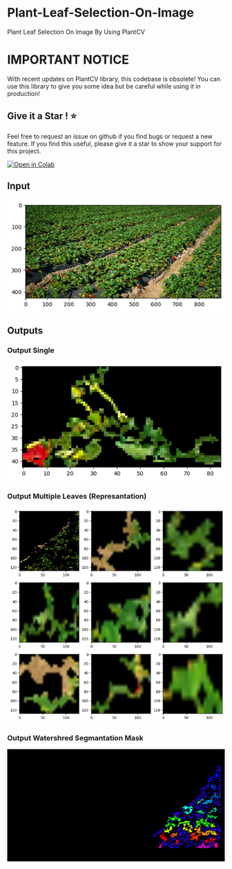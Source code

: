 # Plant-Leaf-Selection-On-Image
Plant Leaf Selection On Image By Using PlantCV

# IMPORTANT NOTICE
With recent updates on PlantCV library, this codebase is obsolete! You can use this library to give you some idea but be careful while using it in production!

## Give it a Star ! ⭐

Feel free to request an issue on github if you find bugs or request a new feature. 
If you find this useful, please give it a star to show your support for this project.

<a href="https://colab.research.google.com/drive/1wDifY2AoJ8N4HlNrQ7QN9rTFWFmJjp7k?usp=sharing#scrollTo=u37JkOr0UTta">
    <img alt="Open in Colab" src="https://colab.research.google.com/assets/colab-badge.svg" style="vertical-align:text-bottom">
</a>

## Input
![Input File](https://github.com/MertKalkanci/Plant-Leaf-Selection-On-Image/blob/main/content/input_rasberry.png)

## Outputs

### Output Single

![Output File](https://github.com/MertKalkanci/Plant-Leaf-Selection-On-Image/blob/main/content/github_page/output_single.png)

### Output Multiple Leaves (Represantation)

![Output File](https://github.com/MertKalkanci/Plant-Leaf-Selection-On-Image/blob/main/content/github_page/output_leaves.png)

### Output Watershred Segmantation Mask

![Output File](https://github.com/MertKalkanci/Plant-Leaf-Selection-On-Image/blob/main/content/github_page/output_mask.png)
